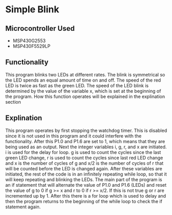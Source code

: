 # Simple Blink
## Microcontroller Used
* MSP430G2553
* MSP430F5529LP

## Functionality

This program blinks two LEDs at different rates. The blink is symmetrical so the LED spends an equal amount of time on and off. The speed of the red LED is twice as fast as the green LED. The speed of the LED blink is determined by the value of the variable x, which is set at the beginning of the program. How this function operates will be explained in the explination section

## Explination

This program operates by first stopping the watchdog timer. This is disabled since it is not used in this program and it could interfere with the functionality. After this P1.0 and P1.6 are set to 1, which means that they are being used as an output. Next the integer variables i, g, r, and x are initiated. i is used for the delay for loop. g is used to count the cycles since the last green LED change, r is used to count the cycles since last red LED change and x is the number of cycles of g and x/2 is the number of cycles of r that will be counted before the LED is changed again. After these variables are initiated, the rest of the code is in an infinitely repeating while loop, so that it will keep repeating and blinking the LEDs. The main part of the program is an if statement that will alternate the value of P1.0 and P1.6 (LEDs) and reset the value of g to 0 if g >= x and r to 0 if r >= x/2. If this is not true g or r are incremented up by 1. After this there is a for loop which is used to delay and then the program returns to the beginning of the while loop to check the if statement again.
